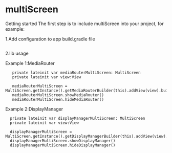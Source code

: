 # multiScreen
Getting started
The first step is to include multiScreen into your project, for example:

1.Add configuration to app build.gradle file
~~~

~~~

2.lib usage

Example 1:MediaRouter
~~~
   private lateinit var mediaRouterMultiScreen: MultiScreen
   private lateinit var view:View
   
   mediaRouterMultiScreen = MultiScreen.getInstance().getMediaRouterBuilder(this).addView(view).builder()
   mediaRouterMultiScreen.showMediaRouter()
   mediaRouterMultiScreen.hideMediaRouter()
~~~

Example 2:DisplayManager
~~~
  private lateinit var displayManagerMultiScreen: MultiScreen
  private lateinit var view:View
  
  displayManagerMultiScreen = MultiScreen.getInstance().getDisplayManagerBuilder(this).addView(view).builder()
  displayManagerMultiScreen.showDisplayManager()
  displayManagerMultiScreen.hideDisplayManager()
  
~~~